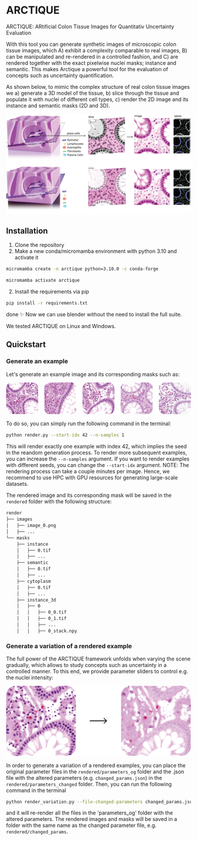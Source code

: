 # ARCTIQUE

ARCTIQUE: ARtificial Colon Tissue Images for Quantitativ Uncertainty Evaluation

With this tool you can generate synthetic images of microscopic colon tissue images, which A) exhibit a complexity comparable to real images, B) can be manipulated and re-rendered in a controlled fashion, and C) are rendered together with the exact pixelwise nuclei masks; instance and semantic. This makes Arctique a powerful tool for the evaluation of concepts such as uncertainty quantification.

As shown below, to mimic the complex structure of real colon tissue images we a) generate a 3D model of the tissue, b) slice through the tissue and populate it with nuclei of different cell types, c) render the 2D image and its instance and semantic masks (2D and 3D).

![Graphical Abstract](examples/generation_overview.png#gh-light-mode-only)
![Graphical Abstract](examples/generation_overview_dark.png#gh-dark-mode-only)




## Installation

1) Clone the repository
2) Make a new conda/micromamba environment with python 3.10 and activate it
```bash
micromamba create -n arctique python=3.10.0 -c conda-forge
```
```bash	
micromamba activate arctique
```

2) Install the requirements via pip
```bash
pip install -r requirements.txt
```

done :sparkles: Now we can use blender without the need to install the full suite.

We tested ARCTIQUE on Linux and Windows.


## Quickstart

### Generate an example
 
Let's generate an example image and its corresponding masks such as:

![Examples](examples/fig_examples.png)

To do so, you can simply run the following command in the terminal:

```bash
python render.py --start-idx 42 --n-samples 1
```

This will render exactly one example with index 42, which implies the seed in the reandom generation process. To render more subsequent examples, you can increase the `--n-samples` argument. If you want to render examples with different seeds, you can change the `--start-idx` argument. NOTE: The rendering process can take a couple minutes per image. Hence, we recommend to use HPC with GPU resources for generating large-scale datasets.

The rendered image and its corresponding mask will be saved in the `rendered` folder with the following structure:


```bash
render
├── images
│   ├── image_0.png
│   ├── ...
└── masks
    ├── instance
    │   ├── 0.tif
    │   ├── ...
    ├── semantic
    │   ├── 0.tif
    │   ├── ...
    ├── cytoplasm
    │   ├── 0.tif
    │   ├── ...
    ├── instance_3d
    │   ├── 0
    │   │   ├── 0_0.tif
    │   │   ├── 0_1.tif
    │   │   ├── ...
    │   │   ├── 0_stack.npy
```

### Generate a variation of a rendered example

The full power of the ARCTIQUE framework unfolds when varying the scene gradually, which allows to study concepts such as uncertainty in a controlled manner. To this end, we provide parameter sliders to control e.g. the nuclei intensity:

![Graphical Abstract](examples/fig_nuclei_intensity.png)


In order to generate a variation of a rendered examples, you can place the original parameter files in the `rendered/parameters_og` folder and the .json file with the altered parameters (e.g. `changed_params.json`) in the `rendered/parameters_changed` folder. Then, you can run the following command in the terminal

```bash
python render_variation.py --file-changed-parameters changed_params.json
```

and it will re-render all the files in the 'parameters_og' folder with the altered parameters. The rendered images and masks will be saved in a folder with the same name as the changed parameter file, e.g. `rendered/changed_params`.
